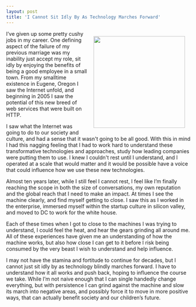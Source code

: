 ```yaml
---
layout: post
title: 'I Cannot Sit Idly By As Technology Marches Forward'
---
```

<p><img style="padding: 15px;" src="https://s3.amazonaws.com/kinlane-productions/bw-icons/bw-chair.png" alt="" width="250" align="right" /></p>
<p>I&rsquo;ve given up some pretty cushy jobs in my career. One defining aspect of the failure of my previous marriage was my inability just accept my role, sit idly by enjoying the benefits of being a good employee in a small town. From my smalltime existence in Eugene, Oregon I saw the Internet unfold, and beginning in 2005 I saw the potential of this new breed of web services that were built on HTTP.</p>
<p>I saw what the Internet was going to do to our society and culture, and had a sense that it wasn't going to be all good. With this in mind I had this nagging feeling that I had to work hard to understand these transformative technologies and approaches, study how leading companies were putting them to use. I knew I couldn't rest until I understand, and I operated at a scale that would matter and it would be possible have a voice that could influence how we use these new technologies.</p>
<p>Almost ten years later, while I still feel I cannot rest, I feel like I&rsquo;m finally reaching the scope in both the size of conversations, my own reputation and the global reach that I need to make an impact. At times I see the machine clearly, and find myself getting to close. I saw this as I worked in the enterprise, immersed myself within the startup culture in silicon valley, and moved to DC to work for the white house.</p>
<p>Each of these times when I got to close to the machines I was trying to understand, I could feel the heat, and hear the gears grinding all around me. All of these experiences have given me an understanding of how the machine works, but also how close I can get to it before I risk being consumed by the very beast I wish to understand and help influence.</p>
<p>I may not have the stamina and fortitude to continue for decades, but I cannot just sit idly by as technology blindly marches forward. I have to understand how it all works and push back, hoping to influence the course we take. While I&rsquo;m not naive enough that I can single handedly change everything, but with persistence I can grind against the machine and slow its march into negative areas, and possibly force it to move in more positive ways, that can actually benefit society and our children&rsquo;s future.</p>